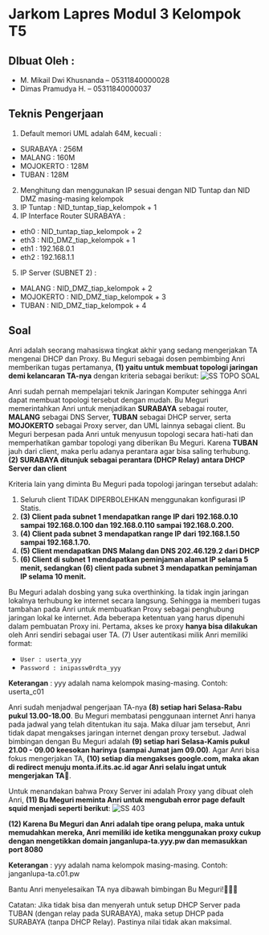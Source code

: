 # Jarkom Lapres Modul 3 Kelompok T5

## DIbuat Oleh :
- M. Mikail Dwi Khusnanda – 05311840000028
- Dimas Pramudya H. – 05311840000037

## Teknis Pengerjaan
1. Default memori UML adalah 64M, kecuali :
- SURABAYA : 256M
- MALANG : 160M
- MOJOKERTO : 128M
- TUBAN : 128M
2. Menghitung dan menggunakan IP sesuai dengan NID Tuntap dan NID DMZ masing-masing kelompok
3. IP Tuntap : NID_tuntap_tiap_kelompok + 1
4. IP Interface Router SURABAYA :
- eth0 : NID_tuntap_tiap_kelompok + 2
- eth3 : NID_DMZ_tiap_kelompok + 1 
- eth1 : 192.168.0.1
- eth2 : 192.168.1.1
5. IP Server (SUBNET 2) :
- MALANG :  NID_DMZ_tiap_kelompok + 2
- MOJOKERTO : NID_DMZ_tiap_kelompok + 3
- TUBAN : NID_DMZ_tiap_kelompok + 4

## Soal
Anri adalah seorang mahasiswa tingkat akhir yang sedang mengerjakan TA mengenai DHCP dan Proxy. Bu Meguri sebagai dosen pembimbing Anri memberikan tugas pertamanya, **(1) yaitu untuk membuat topologi jaringan demi kelancaran TA-nya** dengan kriteria sebagai berikut:
![SS TOPO SOAL](https://user-images.githubusercontent.com/55182072/100516284-5764d680-31b5-11eb-8a00-03b9585884a7.PNG)

Anri sudah pernah mempelajari teknik Jaringan Komputer sehingga Anri dapat membuat topologi tersebut dengan mudah. Bu Meguri memerintahkan Anri untuk menjadikan **SURABAYA** sebagai router, **MALANG** sebagai DNS Server, **TUBAN** sebagai DHCP server, serta **MOJOKERTO** sebagai Proxy server, dan UML lainnya sebagai client. 
Bu Meguri berpesan pada Anri untuk menyusun topologi secara hati-hati dan memperhatikan gambar topologi yang diberikan Bu Meguri. 
Karena **TUBAN** jauh dari client, maka perlu adanya perantara agar bisa saling terhubung. **(2) SURABAYA ditunjuk sebagai perantara (DHCP Relay) antara DHCP Server dan client**

Kriteria lain yang diminta Bu Meguri pada topologi jaringan tersebut adalah:
1. Seluruh client TIDAK DIPERBOLEHKAN menggunakan konfigurasi IP Statis.
2. **(3) Client pada subnet 1 mendapatkan range IP dari 192.168.0.10 sampai 192.168.0.100 dan 192.168.0.110 sampai 192.168.0.200.**
3. **(4) Client pada subnet 3 mendapatkan range IP dari 192.168.1.50 sampai 192.168.1.70.**
4. **(5) Client mendapatkan DNS Malang dan DNS 202.46.129.2 dari DHCP**
5. **(6) Client di subnet 1 mendapatkan peminjaman alamat IP selama 5 menit, sedangkan (6) client pada subnet 3 mendapatkan peminjaman IP selama 10 menit.**

Bu Meguri adalah dosbing yang suka overthinking. Ia tidak ingin jaringan lokalnya terhubung ke internet secara langsung. Sehingga ia memberi tugas tambahan pada Anri untuk membuatkan Proxy sebagai penghubung jaringan lokal ke internet. Ada beberapa ketentuan yang harus dipenuhi dalam pembuatan Proxy ini.
Pertama, akses ke proxy **hanya bisa dilakukan** oleh Anri sendiri sebagai user TA. (7) User autentikasi milik Anri memiliki format:

- `User : userta_yyy`
- `Password : inipassw0rdta_yyy`

**Keterangan** : yyy adalah nama kelompok masing-masing. Contoh: userta_c01

Anri sudah menjadwal pengerjaan TA-nya **(8) setiap hari Selasa-Rabu pukul 13.00-18.00**. Bu Meguri membatasi penggunaan internet Anri hanya pada jadwal yang telah ditentukan itu saja. Maka diluar jam tersebut, Anri tidak dapat mengakses jaringan internet dengan proxy tersebut. Jadwal bimbingan dengan Bu Meguri adalah **(9) setiap hari Selasa-Kamis pukul 21.00 - 09.00 keesokan harinya (sampai Jumat jam 09.00)**. Agar Anri bisa fokus mengerjakan TA, **(10) setiap dia mengakses google.com, maka akan di redirect menuju monta.if.its.ac.id agar Anri selalu ingat untuk mengerjakan TA🙂**.

Untuk menandakan bahwa Proxy Server ini adalah Proxy yang dibuat oleh Anri, **(11) Bu Meguri meminta Anri untuk mengubah error page default squid menjadi seperti berikut**:
![SS 403](https://user-images.githubusercontent.com/55182072/100516381-18835080-31b6-11eb-9139-602bbd40e3c1.PNG)

**(12) Karena Bu Meguri dan Anri adalah tipe orang pelupa, maka untuk memudahkan mereka, Anri memiliki ide ketika menggunakan proxy cukup dengan mengetikkan domain janganlupa-ta.yyy.pw dan memasukkan port 8080**

**Keterangan** : yyy adalah nama kelompok masing-masing. Contoh: janganlupa-ta.c01.pw

Bantu Anri menyelesaikan TA nya dibawah bimbingan Bu Meguri!👩🏻‍🎓

Catatan: Jika tidak bisa dan menyerah untuk setup DHCP Server pada TUBAN (dengan relay pada SURABAYA), maka setup DHCP pada SURABAYA (tanpa DHCP Relay). Pastinya nilai tidak akan maksimal.
